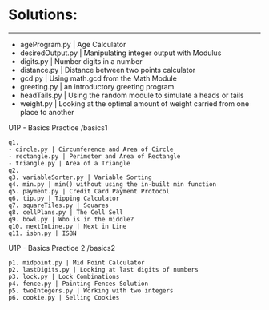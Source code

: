# Solutions:
---

- ageProgram.py | Age Calculator
- desiredOutput.py | Manipulating integer output with Modulus
- digits.py | Number digits in a number
- distance.py | Distance between two points calculator
- gcd.py | Using math.gcd from the Math Module
- greeting.py | an introductory greeting program
- headTails.py | Using the random module to simulate a heads or tails
- weight.py | Looking at the optimal amount of weight carried from one place to another


U1P - Basics Practice /basics1

    q1.
    - circle.py | Circumference and Area of Circle
    - rectangle.py | Perimeter and Area of Rectangle
    - triangle.py | Area of a Triangle
    q2.
    q3. variableSorter.py | Variable Sorting
    q4. min.py | min() without using the in-built min function
    q5. payment.py | Credit Card Payment Protocol
    q6. tip.py | Tipping Calculator
    q7. squareTiles.py | Squares
    q8. cellPlans.py | The Cell Sell
    q9. bowl.py | Who is in the middle?
    q10. nextInLine.py | Next in Line
    q11. isbn.py | ISBN

U1P - Basics Practice 2 /basics2

    p1. midpoint.py | Mid Point Calculator
    p2. lastDigits.py | Looking at last digits of numbers
    p3. lock.py | Lock Combinations
    p4. fence.py | Painting Fences Solution
    p5. twoIntegers.py | Working with two integers
    p6. cookie.py | Selling Cookies
